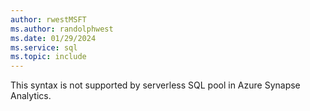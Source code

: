```yaml
---
author: rwestMSFT
ms.author: randolphwest
ms.date: 01/29/2024
ms.service: sql
ms.topic: include
---
```

 This syntax is not supported by serverless SQL pool in Azure Synapse Analytics. 
